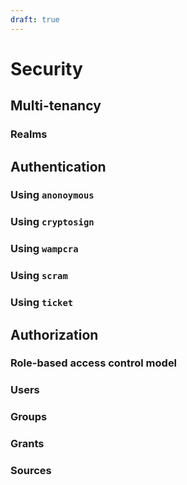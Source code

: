 ```yaml
---
draft: true
---
```

# Security

## Multi-tenancy
### Realms
## Authentication
### Using `anonoymous`
### Using `cryptosign`
### Using `wampcra`
### Using `scram`
### Using `ticket`
## Authorization
### Role-based access control model
### Users
### Groups
### Grants
### Sources
